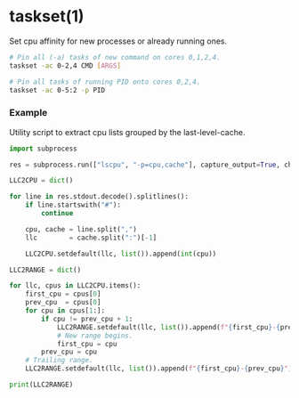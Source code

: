 # taskset(1)

Set cpu affinity for new processes or already running ones.

```sh
# Pin all (-a) tasks of new command on cores 0,1,2,4.
taskset -ac 0-2,4 CMD [ARGS]

# Pin all tasks of running PID onto cores 0,2,4.
taskset -ac 0-5:2 -p PID
```

### Example
Utility script to extract cpu lists grouped by the last-level-cache.
```python
import subprocess

res = subprocess.run(["lscpu", "-p=cpu,cache"], capture_output=True, check=True)

LLC2CPU = dict()

for line in res.stdout.decode().splitlines():
    if line.startswith("#"):
        continue

    cpu, cache = line.split(",")
    llc        = cache.split(":")[-1]

    LLC2CPU.setdefault(llc, list()).append(int(cpu))

LLC2RANGE = dict()

for llc, cpus in LLC2CPU.items():
    first_cpu = cpus[0]
    prev_cpu  = cpus[0]
    for cpu in cpus[1:]:
        if cpu != prev_cpu + 1:
            LLC2RANGE.setdefault(llc, list()).append(f"{first_cpu}-{prev_cpu}")
            # New range begins.
            first_cpu = cpu
        prev_cpu = cpu
    # Trailing range.
    LLC2RANGE.setdefault(llc, list()).append(f"{first_cpu}-{prev_cpu}")

print(LLC2RANGE)
```
